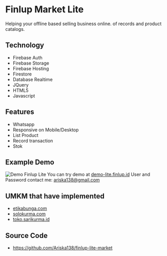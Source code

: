 # Finlup Market Lite

Helping your offline based selling business online. of records and product catalogs.

## Technology

- Firebase Auth
- Firebase Storage
- Firebase Hosting
- Firestore
- Database Realtime
- JQuery
- HTML5
- Javascript

## Features

- Whatsapp
- Responsive on Mobile/Desktop
- List Product
- Record transaction
- Stok

## Example Demo

![Demo Finlup Lite](https://github.com/Ariska138/finlup-lite-market/demo-lite?raw=true)
You can try demo at [demo-lite.finlup.id](https://demo-lite.finlup.id)
User and Password contact me: ariska138@gmail.com

## UMKM that have implemented

- [etikabunga.com](https://etikabunga.com)
- [solokurma.com](https://solokurma.com)
- [toko.sarikurma.id](https://toko.sarikurma.id)

## Source Code

- https://github.com/Ariska138/finlup-lite-market
